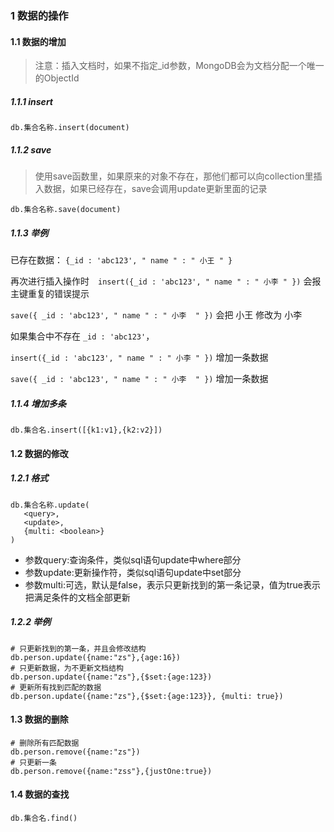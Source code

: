 ### 1 数据的操作
#### 1.1 数据的增加
> 注意：插入文档时，如果不指定_id参数，MongoDB会为文档分配一个唯一的ObjectId
##### 1.1.1 insert
```
db.集合名称.insert(document)
```
##### 1.1.2 save
> 使用save函数里，如果原来的对象不存在，那他们都可以向collection里插入数据，如果已经存在，save会调用update更新里面的记录
```
db.集合名称.save(document)
```
##### 1.1.3 举例
已存在数据：  `{_id : 'abc123', " name " : " 小王 " }`
        
再次进行插入操作时　`insert({_id : 'abc123', " name " : " 小李 " })` 会报主键重复的错误提示
        　　

`save({ _id : 'abc123', " name " : " 小李  " })`    会把 小王 修改为 小李
        
如果集合中不存在 `_id : 'abc123'`，
    
`insert({_id : 'abc123', " name " : " 小李 " })`    增加一条数据
        
`save({ _id : 'abc123', " name " : " 小李  " })`    增加一条数据

##### 1.1.4 增加多条
```
db.集合名.insert([{k1:v1},{k2:v2}])
```

#### 1.2 数据的修改
##### 1.2.1 格式
```
db.集合名称.update(
   <query>,
   <update>,
   {multi: <boolean>}
)
```
- 参数query:查询条件，类似sql语句update中where部分
- 参数update:更新操作符，类似sql语句update中set部分
- 参数multi:可选，默认是false，表示只更新找到的第一条记录，值为true表示把满足条件的文档全部更新

##### 1.2.2 举例
```
# 只更新找到的第一条，并且会修改结构
db.person.update({name:"zs"},{age:16})
# 只更新数据，为不更新文档结构
db.person.update({name:"zs"},{$set:{age:123})
# 更新所有找到匹配的数据
db.person.update({name:"zs"},{$set:{age:123}}, {multi: true})
```
#### 1.3 数据的删除
```
# 删除所有匹配数据
db.person.remove({name:"zs"})
# 只更新一条
db.person.remove({name:"zss"},{justOne:true})
```
#### 1.4 数据的查找
```
db.集合名.find()
```
